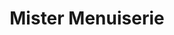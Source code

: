 ---
title: "Mister Menuiserie"
url: /herblay-sur-seine/mister-menuiserie/
shop: store de fenêtre
---